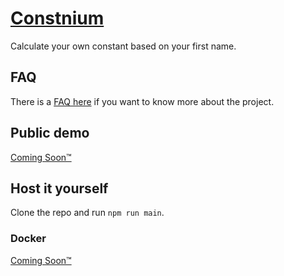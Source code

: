 # [Constnium](https://git.kennel.ml/Anri/Constnium)

Calculate your own constant based on your first name.

## FAQ
There is a [FAQ here](./FAQ.md) if you want to know more about the project.

## Public demo
[Coming Soon™](#)

## Host it yourself
Clone the repo and run `npm run main`.

### Docker
[Coming Soon™](#)
